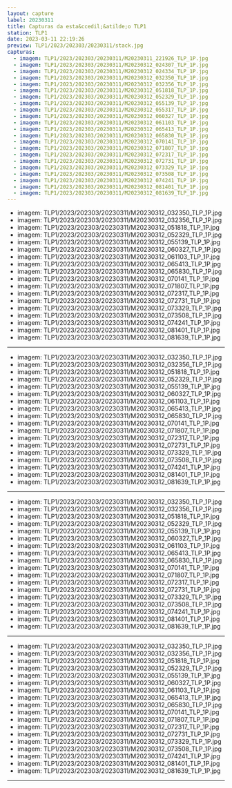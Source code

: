 ```yaml
---
layout: capture
label: 20230311
title: Capturas da esta&ccedil;&atilde;o TLP1
station: TLP1
date: 2023-03-11 22:19:26
preview: TLP1/2023/202303/20230311/stack.jpg
capturas:
  - imagem: TLP1/2023/202303/20230311/M20230311_221926_TLP_1P.jpg
  - imagem: TLP1/2023/202303/20230311/M20230312_024307_TLP_1P.jpg
  - imagem: TLP1/2023/202303/20230311/M20230312_024334_TLP_1P.jpg
  - imagem: TLP1/2023/202303/20230311/M20230312_032350_TLP_1P.jpg
  - imagem: TLP1/2023/202303/20230311/M20230312_032356_TLP_1P.jpg
  - imagem: TLP1/2023/202303/20230311/M20230312_051818_TLP_1P.jpg
  - imagem: TLP1/2023/202303/20230311/M20230312_052329_TLP_1P.jpg
  - imagem: TLP1/2023/202303/20230311/M20230312_055139_TLP_1P.jpg
  - imagem: TLP1/2023/202303/20230311/M20230312_055317_TLP_1P.jpg
  - imagem: TLP1/2023/202303/20230311/M20230312_060327_TLP_1P.jpg
  - imagem: TLP1/2023/202303/20230311/M20230312_061103_TLP_1P.jpg
  - imagem: TLP1/2023/202303/20230311/M20230312_065413_TLP_1P.jpg
  - imagem: TLP1/2023/202303/20230311/M20230312_065830_TLP_1P.jpg
  - imagem: TLP1/2023/202303/20230311/M20230312_070141_TLP_1P.jpg
  - imagem: TLP1/2023/202303/20230311/M20230312_071807_TLP_1P.jpg
  - imagem: TLP1/2023/202303/20230311/M20230312_072317_TLP_1P.jpg
  - imagem: TLP1/2023/202303/20230311/M20230312_072731_TLP_1P.jpg
  - imagem: TLP1/2023/202303/20230311/M20230312_073329_TLP_1P.jpg
  - imagem: TLP1/2023/202303/20230311/M20230312_073508_TLP_1P.jpg
  - imagem: TLP1/2023/202303/20230311/M20230312_074241_TLP_1P.jpg
  - imagem: TLP1/2023/202303/20230311/M20230312_081401_TLP_1P.jpg
  - imagem: TLP1/2023/202303/20230311/M20230312_081639_TLP_1P.jpg
---
```

  - imagem: TLP1/2023/202303/20230311/M20230312_032350_TLP_1P.jpg
  - imagem: TLP1/2023/202303/20230311/M20230312_032356_TLP_1P.jpg
  - imagem: TLP1/2023/202303/20230311/M20230312_051818_TLP_1P.jpg
  - imagem: TLP1/2023/202303/20230311/M20230312_052329_TLP_1P.jpg
  - imagem: TLP1/2023/202303/20230311/M20230312_055139_TLP_1P.jpg
  - imagem: TLP1/2023/202303/20230311/M20230312_060327_TLP_1P.jpg
  - imagem: TLP1/2023/202303/20230311/M20230312_061103_TLP_1P.jpg
  - imagem: TLP1/2023/202303/20230311/M20230312_065413_TLP_1P.jpg
  - imagem: TLP1/2023/202303/20230311/M20230312_065830_TLP_1P.jpg
  - imagem: TLP1/2023/202303/20230311/M20230312_070141_TLP_1P.jpg
  - imagem: TLP1/2023/202303/20230311/M20230312_071807_TLP_1P.jpg
  - imagem: TLP1/2023/202303/20230311/M20230312_072317_TLP_1P.jpg
  - imagem: TLP1/2023/202303/20230311/M20230312_072731_TLP_1P.jpg
  - imagem: TLP1/2023/202303/20230311/M20230312_073329_TLP_1P.jpg
  - imagem: TLP1/2023/202303/20230311/M20230312_073508_TLP_1P.jpg
  - imagem: TLP1/2023/202303/20230311/M20230312_074241_TLP_1P.jpg
  - imagem: TLP1/2023/202303/20230311/M20230312_081401_TLP_1P.jpg
  - imagem: TLP1/2023/202303/20230311/M20230312_081639_TLP_1P.jpg
---
  - imagem: TLP1/2023/202303/20230311/M20230312_032350_TLP_1P.jpg
  - imagem: TLP1/2023/202303/20230311/M20230312_032356_TLP_1P.jpg
  - imagem: TLP1/2023/202303/20230311/M20230312_051818_TLP_1P.jpg
  - imagem: TLP1/2023/202303/20230311/M20230312_052329_TLP_1P.jpg
  - imagem: TLP1/2023/202303/20230311/M20230312_055139_TLP_1P.jpg
  - imagem: TLP1/2023/202303/20230311/M20230312_060327_TLP_1P.jpg
  - imagem: TLP1/2023/202303/20230311/M20230312_061103_TLP_1P.jpg
  - imagem: TLP1/2023/202303/20230311/M20230312_065413_TLP_1P.jpg
  - imagem: TLP1/2023/202303/20230311/M20230312_065830_TLP_1P.jpg
  - imagem: TLP1/2023/202303/20230311/M20230312_070141_TLP_1P.jpg
  - imagem: TLP1/2023/202303/20230311/M20230312_071807_TLP_1P.jpg
  - imagem: TLP1/2023/202303/20230311/M20230312_072317_TLP_1P.jpg
  - imagem: TLP1/2023/202303/20230311/M20230312_072731_TLP_1P.jpg
  - imagem: TLP1/2023/202303/20230311/M20230312_073329_TLP_1P.jpg
  - imagem: TLP1/2023/202303/20230311/M20230312_073508_TLP_1P.jpg
  - imagem: TLP1/2023/202303/20230311/M20230312_074241_TLP_1P.jpg
  - imagem: TLP1/2023/202303/20230311/M20230312_081401_TLP_1P.jpg
  - imagem: TLP1/2023/202303/20230311/M20230312_081639_TLP_1P.jpg
---
  - imagem: TLP1/2023/202303/20230311/M20230312_032350_TLP_1P.jpg
  - imagem: TLP1/2023/202303/20230311/M20230312_032356_TLP_1P.jpg
  - imagem: TLP1/2023/202303/20230311/M20230312_051818_TLP_1P.jpg
  - imagem: TLP1/2023/202303/20230311/M20230312_052329_TLP_1P.jpg
  - imagem: TLP1/2023/202303/20230311/M20230312_055139_TLP_1P.jpg
  - imagem: TLP1/2023/202303/20230311/M20230312_060327_TLP_1P.jpg
  - imagem: TLP1/2023/202303/20230311/M20230312_061103_TLP_1P.jpg
  - imagem: TLP1/2023/202303/20230311/M20230312_065413_TLP_1P.jpg
  - imagem: TLP1/2023/202303/20230311/M20230312_065830_TLP_1P.jpg
  - imagem: TLP1/2023/202303/20230311/M20230312_070141_TLP_1P.jpg
  - imagem: TLP1/2023/202303/20230311/M20230312_071807_TLP_1P.jpg
  - imagem: TLP1/2023/202303/20230311/M20230312_072317_TLP_1P.jpg
  - imagem: TLP1/2023/202303/20230311/M20230312_072731_TLP_1P.jpg
  - imagem: TLP1/2023/202303/20230311/M20230312_073329_TLP_1P.jpg
  - imagem: TLP1/2023/202303/20230311/M20230312_073508_TLP_1P.jpg
  - imagem: TLP1/2023/202303/20230311/M20230312_074241_TLP_1P.jpg
  - imagem: TLP1/2023/202303/20230311/M20230312_081401_TLP_1P.jpg
  - imagem: TLP1/2023/202303/20230311/M20230312_081639_TLP_1P.jpg
---
  - imagem: TLP1/2023/202303/20230311/M20230312_032350_TLP_1P.jpg
  - imagem: TLP1/2023/202303/20230311/M20230312_032356_TLP_1P.jpg
  - imagem: TLP1/2023/202303/20230311/M20230312_051818_TLP_1P.jpg
  - imagem: TLP1/2023/202303/20230311/M20230312_052329_TLP_1P.jpg
  - imagem: TLP1/2023/202303/20230311/M20230312_055139_TLP_1P.jpg
  - imagem: TLP1/2023/202303/20230311/M20230312_060327_TLP_1P.jpg
  - imagem: TLP1/2023/202303/20230311/M20230312_061103_TLP_1P.jpg
  - imagem: TLP1/2023/202303/20230311/M20230312_065413_TLP_1P.jpg
  - imagem: TLP1/2023/202303/20230311/M20230312_065830_TLP_1P.jpg
  - imagem: TLP1/2023/202303/20230311/M20230312_070141_TLP_1P.jpg
  - imagem: TLP1/2023/202303/20230311/M20230312_071807_TLP_1P.jpg
  - imagem: TLP1/2023/202303/20230311/M20230312_072317_TLP_1P.jpg
  - imagem: TLP1/2023/202303/20230311/M20230312_072731_TLP_1P.jpg
  - imagem: TLP1/2023/202303/20230311/M20230312_073329_TLP_1P.jpg
  - imagem: TLP1/2023/202303/20230311/M20230312_073508_TLP_1P.jpg
  - imagem: TLP1/2023/202303/20230311/M20230312_074241_TLP_1P.jpg
  - imagem: TLP1/2023/202303/20230311/M20230312_081401_TLP_1P.jpg
  - imagem: TLP1/2023/202303/20230311/M20230312_081639_TLP_1P.jpg
---
